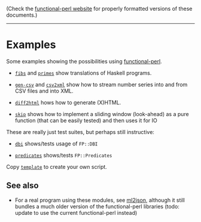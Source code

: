 (Check the [functional-perl website](http://functional-perl.org/) for
properly formatted versions of these documents.)

---

# Examples

Some examples showing the possibilities using [functional-perl](../README.md).

* [`fibs`](fibs) and [`primes`](primes) show translations of Haskell programs.

* [`gen-csv`](gen-csv) and [`csv2xml`](csv2xml) show how to stream
  number series into and from CSV files and into XML.

* [`diff2html`](diff2html) hows how to generate (X)HTML.

* [`skip`](skip) shows how to implement a sliding window (look-ahead) as a
  pure function (that can be easily tested) and then uses it for IO

These are really just test suites, but perhaps still instructive:

* [`dbi`](dbi) shows/tests usage of `FP::DBI`

* [`predicates`](predicates) shows/tests `FP::Predicates`

Copy [`template`](template) to create your own script.


## See also

* For a real program using these modules, see
  [ml2json](http://ml2json.christianjaeger.ch), although it still
  bundles a much older version of the functional-perl libraries (todo:
  update to use the current functional-perl instead)

